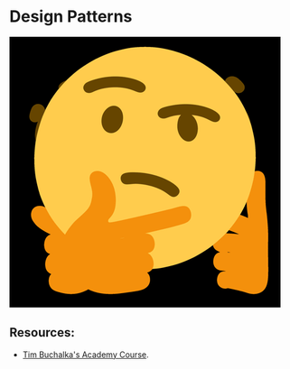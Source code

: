 # Design Patterns
![](/Img/thinking.gif)
## Resources:
- [Tim Buchalka's Academy Course](https://www.udemy.com/course/java-design-patterns-course/).
